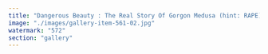 ```yaml
---
title: "Dangerous Beauty : The Real Story Of Gorgon Medusa (hint: RAPE)<br /><br />https://lnkd.in/e4uMZZk7<br /><br />cc jaya sree"
image: "./images/gallery-item-561-02.jpg"
watermark: "572"
section: "gallery"
---
```

